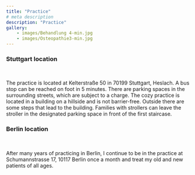 ```yaml
---
title: "Practice"
# meta description
description: "Practice"
gallery: 
    - images/Behandlung 4-min.jpg
    - images/Osteopathie3-min.jpg
---
```


### Stuttgart location
<br>

The practice is located at Kelterstraße 50 in 70199 Stuttgart, Heslach. A bus stop can be reached on foot in 5 minutes. There are parking spaces in the surrounding streets, which are subject to a charge.
The cozy practice is located in a building on a hillside and is not barrier-free. Outside there are some steps that lead to the building. Families with strollers can leave the stroller in the designated parking space in front of the first staircase. 
<br>

### Berlin location
<br>

After many years of practicing in Berlin, I continue to be in the practice at Schumannstrasse 17, 10117 Berlin once a month and treat my old and new patients of all ages.